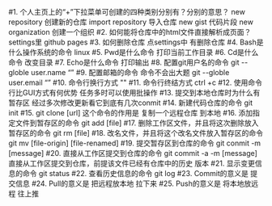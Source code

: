 #1. 个人主页上的“+”下拉菜单可创建的四种类别分别有？分别的意思？
  new repository  创建新的仓库
  import repository  导入仓库
  new gist      代码片段
  new organization  创建一个组织
#2. 如何能将仓库中的html文件直接解析成页面？
  settings里  github pages
#3. 如何删除仓库
  点settings中 有删除仓库
#4. Bash是什么操作系统的命令
  linux
#5. Pwd是什么命令
  打印当前工作目录
#6. Cd是什么命令
  改变目录
#7. Echo是什么命令
  打印输出
#8. 配置git用户名的命令
  git --globle  user.name “”
#9. 配置邮箱的命令    命令不会出大题
  git --globle user.email “”
#10. 命令行换行方式
  "\"
#11. 命令行终结方式
   ctrl +c
#12. 使用命令行比GUI方式有何优势
   任务多时可以使用批操作
#13. 提交到本地仓库时为什么有暂存区
   经过多次修改更新看它到底有几次conmit
#14. 新建代码仓库的命令
   git init
#15. git clone [url] 这个命令的作用是
   复制一个远程仓库 到本地
#16. 添加指定文件到暂存区的命令
   git add [file]
#17. 删除工作区文件，并且将这次删除放入暂存区的命令
   git rm [file]
#18. 改名文件，并且将这个改名文件放入暂存区的命令
   git mv [file-origin] [file-renamed]
#19. 提交暂存区到仓库的命令
   git conmit -m [message]
#20. 直接从工作区提交到仓库的命令
   git commit -a -m [message] 直接从工作区提交到仓库，前提该文件已经有仓库中的历史   版本
#21. 显示变更信息的命令
   git status
#22. 查看历史信息的命令
   git log
#23. Commit的意义是
   提交信息
#24. Pull的意义是
   把远程放本地  拉下来
#25. Push的意义是
   将本地放远程  往上推 
